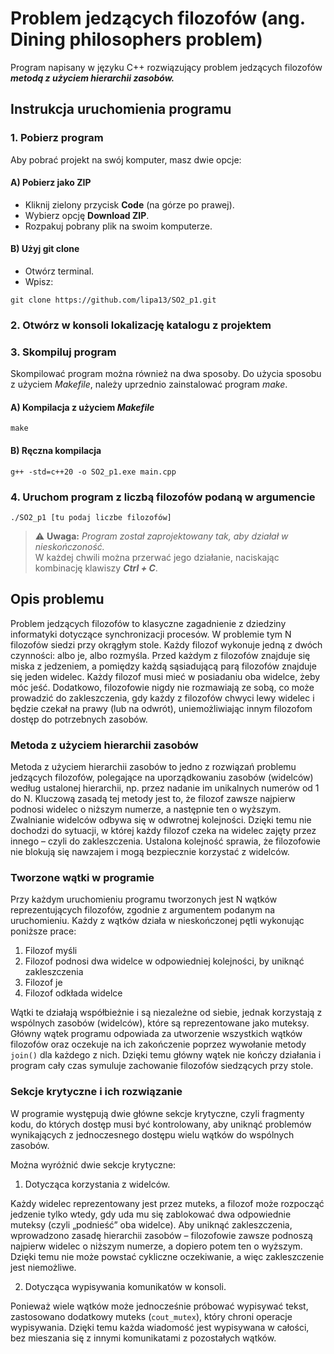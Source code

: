 # Problem jedzących filozofów (ang. Dining philosophers problem)
Program napisany w języku C++ rozwiązujący problem jedzących filozofów ***metodą z użyciem hierarchii zasobów.***

## Instrukcja uruchomienia programu
###  1. Pobierz program  
   Aby pobrać projekt na swój komputer, masz dwie opcje:

#### A) Pobierz jako ZIP
- Kliknij zielony przycisk **Code** (na górze po prawej).  
- Wybierz opcję **Download ZIP**.  
- Rozpakuj pobrany plik na swoim komputerze.
   
#### B) Użyj git clone
- Otwórz terminal.  
- Wpisz: 
```
git clone https://github.com/lipa13/SO2_p1.git
```
###  2.  Otwórz w konsoli lokalizację katalogu z projektem
###  3.  Skompiluj program
Skompilować program można również na dwa sposoby. Do użycia sposobu z użyciem *Makefile*, należy uprzednio zainstalować program *make*.
#### A) Kompilacja z użyciem *Makefile*
```
make
```
#### B) Ręczna kompilacja
```
g++ -std=c++20 -o SO2_p1.exe main.cpp
```
###  4.  Uruchom program z liczbą filozofów podaną w argumencie
```
./SO2_p1 [tu podaj liczbe filozofów]
```
> ⚠️ **Uwaga:** *Program został zaprojektowany tak, aby działał w nieskończoność.*  
> W każdej chwili można przerwać jego działanie, naciskając kombinację klawiszy ***Ctrl + C***.
## Opis problemu
Problem jedzących filozofów to klasyczne zagadnienie z dziedziny informatyki dotyczące synchronizacji procesów. W problemie tym N filozofów siedzi przy okrągłym stole. Każdy filozof wykonuje jedną z dwóch czynności: albo je, albo rozmyśla. Przed każdym z filozofów znajduje się miska z jedzeniem, a pomiędzy każdą sąsiadującą parą filozofów znajduje się jeden widelec. Każdy filozof musi mieć w posiadaniu oba widelce, żeby móc jeść. Dodatkowo, filozofowie nigdy nie rozmawiają ze sobą, co może prowadzić do zakleszczenia, gdy każdy z filozofów chwyci lewy widelec i będzie czekał na prawy (lub na odwrót), uniemożliwiając innym filozofom dostęp do potrzebnych zasobów.
### Metoda z użyciem hierarchii zasobów
Metoda z użyciem hierarchii zasobów to jedno z rozwiązań problemu jedzących filozofów, polegające na uporządkowaniu zasobów (widelców) według ustalonej hierarchii, np. przez nadanie im unikalnych numerów od 1 do N. Kluczową zasadą tej metody jest to, że filozof zawsze najpierw podnosi widelec o niższym numerze, a następnie ten o wyższym. Zwalnianie widelców odbywa się w odwrotnej kolejności. Dzięki temu nie dochodzi do sytuacji, w której każdy filozof czeka na widelec zajęty przez innego – czyli do zakleszczenia. Ustalona kolejność sprawia, że filozofowie nie blokują się nawzajem i mogą bezpiecznie korzystać z widelców.
### Tworzone wątki w programie
Przy każdym uruchomieniu programu tworzonych jest N wątków reprezentujących filozofów, zgodnie z argumentem podanym na uruchomieniu.
Każdy z wątków działa w nieskończonej pętli wykonując poniższe prace:
1. Filozof myśli
2. Filozof podnosi dwa widelce w odpowiedniej kolejności, by uniknąć zakleszczenia
3. Filozof je
4. Filozof odkłada widelce  

Wątki te działają współbieżnie i są niezależne od siebie, jednak korzystają z wspólnych zasobów (widelców), które są reprezentowane jako muteksy. Główny wątek programu odpowiada za utworzenie wszystkich wątków filozofów oraz oczekuje na ich zakończenie poprzez wywołanie metody `join()` dla każdego z nich. Dzięki temu główny wątek nie kończy działania i program cały czas symuluje zachowanie filozofów siedzących przy stole.
### Sekcje krytyczne i ich rozwiązanie

W programie występują dwie główne sekcje krytyczne, czyli fragmenty kodu, do których dostęp musi być kontrolowany, aby uniknąć problemów wynikających z jednoczesnego dostępu wielu wątków do wspólnych zasobów.

Można wyróżnić dwie sekcje krytyczne:

1. Dotycząca korzystania z widelców. 

Każdy widelec reprezentowany jest przez muteks, a filozof może rozpocząć jedzenie tylko wtedy, gdy uda mu się zablokować dwa odpowiednie muteksy (czyli „podnieść” oba widelce). Aby uniknąć zakleszczenia, wprowadzono zasadę hierarchii zasobów – filozofowie zawsze podnoszą najpierw widelec o niższym numerze, a dopiero potem ten o wyższym. Dzięki temu nie może powstać cykliczne oczekiwanie, a więc zakleszczenie jest niemożliwe.


2. Dotycząca wypisywania komunikatów w konsoli.   

Ponieważ wiele wątków może jednocześnie próbować wypisywać tekst, zastosowano dodatkowy muteks (`cout_mutex`), który chroni operacje wypisywania. Dzięki temu każda wiadomość jest wypisywana w całości, bez mieszania się z innymi komunikatami z pozostałych wątków.
